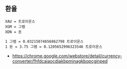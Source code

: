## 환율 

```
XAU = 트로이온스
XGM = 그램
XDN = 돈

1 그램 = 0.03215074656862798 트로이온스
1 돈 = 3.75 그램 = 0.1205652996323546 트로이온스
```

 * https://chrome.google.com/webstore/detail/currency-converter/fhfdcaiaocdiakbpmjnagkbopcginped

